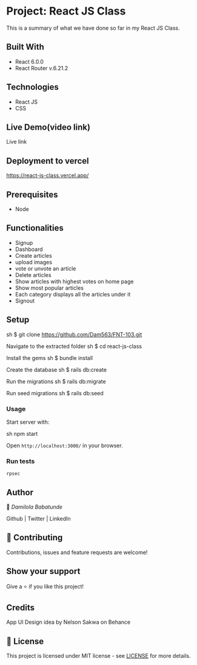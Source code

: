 # Project: React JS Class

This is a summary of what we have done so far in my React JS Class.
<!-- This is part of Capstone project in Microverse's rails curriculum, to build a Ruby on Rails application where people can write articles. Find it here.
This is a website with articles about books, wedding business, fishing equipment, mushrooms - anything that you can write an article. -->

## Built With

- React 6.0.0
- React Router v.6.21.2

## Technologies
- React JS
- CSS

## Live Demo(video link)
Live link

## Deployment to vercel
https://react-js-class.vercel.app/

## Prerequisites

- Node
<!-- - Rails: 6.0.2.1 -->

## Functionalities 
- Signup
- Dashboard
- Create articles
- upload images
- vote or unvote an article
- Delete articles
- Show articles with highest votes on home page
- Show most popular articles
- Each category displays all the articles under it
- Signout

## Setup

sh
$ git clone https://github.com/Dam563/FNT-103.git


Navigate to the extracted folder
sh
$ cd react-js-class


Install the gems
sh
$ bundle install


Create the database
sh
$ rails db:create


Run the migrations
sh
$ rails db:migrate

Run seed migrations
sh
$ rails db:seed



### Usage

Start server with:

sh
    npm start


Open `http://localhost:3000/` in your browser.

### Run tests


    rpsec



## Author

👤 *Damilola Babatunde*

Github | Twitter | LinkedIn


## 🤝 Contributing

Contributions, issues and feature requests are welcome!

## Show your support

Give a ⭐️ if you like this project!

## Credits
App UI Design idea by Nelson Sakwa on Behance

## 📝 License

This project is licensed under MIT license - see [LICENSE](/LICENSE) for more details.
